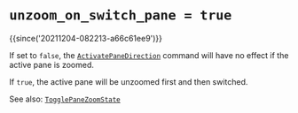 # `unzoom_on_switch_pane = true`

{{since('20211204-082213-a66c61ee9')}}

If set to `false`, the 
[`ActivatePaneDirection`](../keyassignment/ActivatePaneDirection.md) command
will have no effect if the active pane is zoomed. 

If `true`, the active pane will be unzoomed first and then switched.

See also: [`TogglePaneZoomState`](../keyassignment/TogglePaneZoomState.md)
